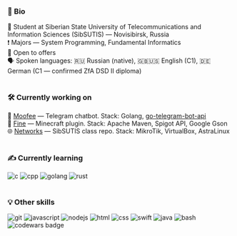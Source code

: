 ### 🔖  Bio
📖 Student at Siberian State University of Telecommunications and Information Sciences (SibSUTIS) — Novisibirsk, Russia
<br>
❗ Majors — System Programming, Fundamental Informatics
<br>
👷 Open to offers
<br>
🗣 Spoken languages: 🇷🇺 Russian (native), 🇬🇧🇺🇸 English (C1), 🇩🇪 German (C1 — confirmed ZfA DSD II diploma)
<br><br>
### 🛠  Currently working on
💬 [Moofee](https://github.com/allenvox/moofee) — Telegram chatbot. Stack: Golang, [go-telegram-bot-api](https://github.com/go-telegram-bot-api)
<br>
🔌 [Fine](https://github.com/allenvox/fine) — Minecraft plugin. Stack: Apache Maven, Spigot API, Google Gson
<br>
🌐 [Networks]() — SibSUTIS class repo. Stack: MikroTik, VirtualBox, AstraLinux
<br><br>
### ✍  Currently learning
![c](https://img.shields.io/badge/c%20-%2300599C.svg?&style=flat&logo=c&logoColor=white)
![cpp](https://img.shields.io/badge/c++%20-%2300599C.svg?&style=flat&logo=c%2B%2B&ogoColor=white)
![golang](https://img.shields.io/badge/go-%2300ADD8.svg?&style=flat&logo=go&logoColor=white)
![rust](https://img.shields.io/badge/rust-%23000000.svg?&style=flat&logo=rust&logoColor=white)
<br><br>
### 💡  Other skills
![git](https://img.shields.io/badge/git%20-%23F05033.svg?&style=flat&logo=git&logoColor=white)
![javascript](https://img.shields.io/badge/javascript%20-%23323330.svg?&style=flat&logo=javascript&logoColor=%23F7DF1E)
![nodejs](https://img.shields.io/badge/node.js%20-%2343853D.svg?&style=flat&logo=node.js&logoColor=white)
![html](https://img.shields.io/badge/html5%20-%23E34F26.svg?&style=flat&logo=html5&logoColor=white)
![css](https://img.shields.io/badge/css3%20-%231572B6.svg?&style=flat&logo=css3&logoColor=white)
![swift](https://img.shields.io/badge/swift-%23FA7343.svg?&style=flat&logo=swift&logoColor=white)
![java](https://img.shields.io/badge/java-%23ED8B00.svg?&style=flat&logo=java&logoColor=white)
![bash](https://img.shields.io/badge/shell_script%20-%23121011.svg?&style=flat&logo=gnu-bash&logoColor=white)
<br>
![codewars badge](https://www.codewars.com/users/allenvox/badges/small)
